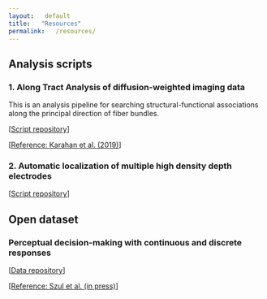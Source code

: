 ```yaml
---
layout:   default
title:   "Resources"
permalink:   /resources/
---
```


## Analysis scripts

### 1. Along Tract Analysis of diffusion-weighted imaging data
This is an analysis pipeline for searching structural-functional associations along the principal direction of fiber bundles.

\[[Script repository](https://github.com/esinkarahan/ATA)\]

\[[Reference: Karahan et al. (2019)](https://doi.org/10.1523/JNEUROSCI.2954-18.2019)\]

### 2. Automatic localization of multiple high density depth electrodes

\[[Script repository](https://github.com/ccbrain/sEEG)\]

## Open dataset

### Perceptual decision-making with continuous and discrete responses

\[[Data repository](https://osf.io/6fpq4/)\]

\[[Reference: Szul et al. (in press)](https://doi.org/10.1101/501536)\]

